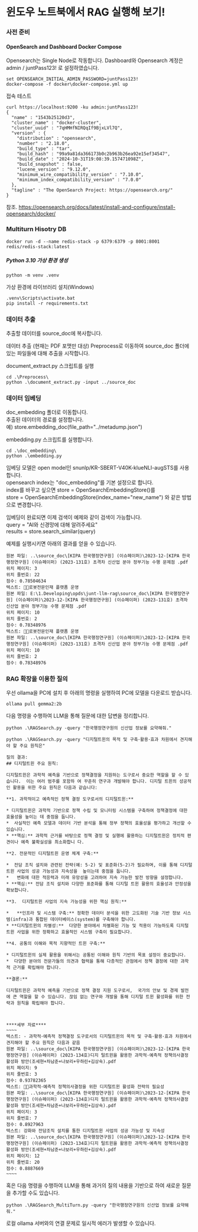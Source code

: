 # 윈도우 노트북에서 RAG 실행해 보기!

### 사전 준비
#### OpenSearch and Dashboard Docker Compose
Opensearch는 Single Node로 작동합니다.
Dashboard와 Opensearch 계정은 admin / juntPass123! 로 설정하였습니다.

```
set OPENSEARCH_INITIAL_ADMIN_PASSWORD=juntPass123!
docker-compose -f docker\docker-compose.yml up
```

접속 테스트
```
curl https://localhost:9200 -ku admin:juntPass123!
{
  "name" : "1543b25120d3",
  "cluster_name" : "docker-cluster",
  "cluster_uuid" : "7qHMHfNIRQqIf9BjxLVl7Q",
  "version" : {
    "distribution" : "opensearch",
    "number" : "2.18.0",
    "build_type" : "tar",
    "build_hash" : "99a9a81da366173b0c2b963b26ea92e15ef34547",
    "build_date" : "2024-10-31T19:08:39.157471098Z",
    "build_snapshot" : false,
    "lucene_version" : "9.12.0",
    "minimum_wire_compatibility_version" : "7.10.0",
    "minimum_index_compatibility_version" : "7.0.0"
  },
  "tagline" : "The OpenSearch Project: https://opensearch.org/"
}
```
참조.
https://opensearch.org/docs/latest/install-and-configure/install-opensearch/docker/

### Multiturn Hisotry DB
```
docker run -d --name redis-stack -p 6379:6379 -p 8001:8001 redis/redis-stack:latest
```

##### Python 3.10 가상 환경 생성
```
python -m venv .venv 
```
가상 환경에 라이브러리 설치(Windows)
```
.venv\Scripts\activate.bat
pip install -r requirements.txt
```

### 데이터 추출
추출할 데이터를 source_doc에 복사합니다.

데이터 추출 (현재는 PDF 포맷만 대상)
Preprocess로 이동하여 source_doc 폴더에 있는 파일들에 대해 추출을 시작합니다.

document_extract.py 스크립트를 실행
```commandline
cd .\Preprocess\
python .\document_extract.py -input ../source_doc
``` 

###  데이터 임베딩
doc_embedding 폴더로 이동합니다.<BR>
추출된 데이터의 경로를 설정합니다. <BR>
예) store.embedding_doc(file_path="../metadump.json")

embedding.py 스크립트를 실행합니다.
```commandline
cd .\doc_embedding\
python .\embedding.py
```
임베딩 모델은 open model인 snunlp/KR-SBERT-V40K-klueNLI-augSTS를 사용합니다. <br>
opensearch index는 "doc_embedding"를 기본 설정으로 합니다. <br>
index를 바꾸고 싶으면 store = OpenSearchEmbeddingStore()를<BR>
store = OpenSearchEmbeddingStore(index_name="new_name") 와 같은 방법으로 변경합니다.

임베딩이 완료되면 이제 검색이 예제와 같이 검색이 가능합니다.<BR>
query = "AI와 신경망에 대해 알려주세요"<BR>
results = store.search_similar(query)

예제를 실행시키면 아래의 결과를 얻을 수 있습니다.
```commandline
원본 파일: ..\source_doc\[KIPA 한국행정연구원] (이슈페이퍼)\2023-12-[KIPA 한국행정연구원] (이슈페이퍼) (2023-131호) 초격차 신산업 분야 정부기능 수행 문제점 .pdf
위치 페이지: 3
위치 줄번호: 22
점수: 0.78504634
텍스트: 로봇전문인재 플랫폼 운영
원본 파일: E:\1.Developing\opds\junt-llm-rag\source_doc\[KIPA 한국행정연구원] (이슈페이퍼)\2023-12-[KIPA 한국행정연구원] (이슈페이퍼) (2023-131호) 초격차 신산업 분야 정부기능 수행 문제점 .pdf
위치 페이지: 10
위치 줄번호: 2
점수: 0.78348976
텍스트: 로봇전문인재 플랫폼 운영
원본 파일: ..\source_doc\[KIPA 한국행정연구원] (이슈페이퍼)\2023-12-[KIPA 한국행정연구원] (이슈페이퍼) (2023-131호) 초격차 신산업 분야 정부기능 수행 문제점 .pdf
위치 페이지: 10
위치 줄번호: 2
점수: 0.78348976

```

### RAG 확장을 이용한 질의
우선 ollama을 PC에 설치 후 아래의 명령을 실행하여 PC에 모델을 다운로드 받습니다.
```commandline
ollama pull gemma2:2b
```

다음 명령을 수행하여 LLM을 통해 질문에 대한 답변을 정리합니다.
```
python .\RAGSearch.py -query "한국행정연구원의 신산업 정보를 요약해줘."
```
```
python .\RAGSearch.py -query "디지털트윈의 목적 및 구축･활용･효과 차원에서 견지해야 할 주요 원칙은"

질의 결과:
## 디지털트윈 주요 원칙:

디지털트윈은 과학적 예측을 기반으로 정책결정을 지원하는 도구로서 중요한 역할을 할 수 있습니다.  이는 여러 범주를 포함하 여 꾸준히 연구과 개발해야 합니다. 디지털 트윈의 성공적인 활용을 위한 주요 원칙은 다음과 같습니다:

**1. 과학적이고 예측적인 정책 결정 도구로서의 디지털트윈:**

* 디지털트윈은 과학적 기반으로 정책 수립 및 모니터링 시스템을 구축하여 정책결정에 대한 효율성을 높이는 데 중점을 둡니다.
*  사실적인 예측 모델과 데이터 기반 분석을 통해 정부 정책의 효율성을 평가하고 개선할 수 있습니다.
* **핵심:** 과학적 근거를 바탕으로 정책 결정 및 실행에 활용하는 디지털트윈은 정치적 편견이나 예측 불확실성을 최소화합니 다.

**2. 전문적인 디지털트윈 운영 체계 구축:**

*  전담 조직 설치와 관련된 전략(예: 5-2) 및 표준화(5-2)가 필요하며, 이를 통해 디지털트윈 사업의 성공 가능성과 지속성을  높이는데 중점을 둡니다.
*   변화에 대한 적응력과 미래 유망성을 고려하여 지속 가능한 발전 방향을 설정합니다.
* **핵심:** 전담 조직 설치와 다양한 표준화를 통해 디지털 트윈 활용의 효율성과 안정성을 확보합니다.

**3.  디지털트윈 사업의 지속 가능성을 위한 핵심 원칙:**

*   **인프라 및 시스템 구축:** 정확한 데이터 분석을 위한 고도화된 기술 기반 정보 시스템(infra)과 통합된 데이터베이스(system)를 구축해야 합니다.
* **디지털트윈의 차별성:**  다양한 분야에서 차별화된 기능 및 적용이 가능하도록 디지털 트윈 사업을 위한 정확하고 효율적인 시스템 구축이 필요합니다.

**4. 공통의 이해와 목적 지향적인 트윈 구축:**

* 디지털트윈의 실제 활용을 위해서는 공통된 이해와 원칙 기반의 목표 설정이 중요합니다.
*  다양한 분야의 전문가들의 의견과 협력을 통해 다층적인 관점에서 정책 결정에 대한 과학적 근거를 확립해야 합니다.

**결론:**

디지털트윈은 과학적 예측을 기반으로 정책 결정 지원 도구로서,  국가의 안보 및 경제 발전에 큰 역할을 할 수 있습니다. 끊임 없는 연구와 개발을 통해 디지털 트윈 활성화를 위한 전략과 원칙을 확립해야 합니다.



****세부 자료****
~~~~
텍스트: - 과학적･예측적 정책결정 도구로서의 디지털트윈의 목적 및 구축･활용･효과 차원에서 견지해야 할 주요 원칙은 다음과 같음
원본 파일: ..\source_doc\[KIPA 한국행정연구원] (이슈페이퍼)\2023-12-[KIPA 한국행정연구원] (이슈페이퍼) (2023-134호)디지 털트윈을 활용한 과학적·예측적 정책의사결정 활성화 방안(조세현+차남준+나보리+우하린+김상숙).pdf
위치 페이지: 9
위치 줄번호: 3
점수: 0.93782365
텍스트: 과학적･예측적 정책의사결정을 위한 디지털트윈 활성화 전략의 필요성
원본 파일: ..\source_doc\[KIPA 한국행정연구원] (이슈페이퍼)\2023-12-[KIPA 한국행정연구원] (이슈페이퍼) (2023-134호)디지 털트윈을 활용한 과학적·예측적 정책의사결정 활성화 방안(조세현+차남준+나보리+우하린+김상숙).pdf
위치 페이지: 3
위치 줄번호: 7
점수: 0.8927963
텍스트: 강화와 전담조직 설치를 통한 디지털트윈 사업의 성공 가능성 및 지속성
원본 파일: ..\source_doc\[KIPA 한국행정연구원] (이슈페이퍼)\2023-12-[KIPA 한국행정연구원] (이슈페이퍼) (2023-134호)디지 털트윈을 활용한 과학적·예측적 정책의사결정 활성화 방안(조세현+차남준+나보리+우하린+김상숙).pdf
위치 페이지: 12
위치 줄번호: 20
점수: 0.8887669
~~~~
```

혹은 다음 명령을 수행하여 LLM을 통해 과거의 질의 내용을 기반으로 하여 새로운 질문을 추가할 수도 있습니다.
```
python .\RAGSearch_MultiTurn.py -query "한국행정연구원의 신산업 정보를 요약해줘."
```

로컬 ollama 서버와의 연결 문제로 일시적 에러가 발생할 수 있습니다.